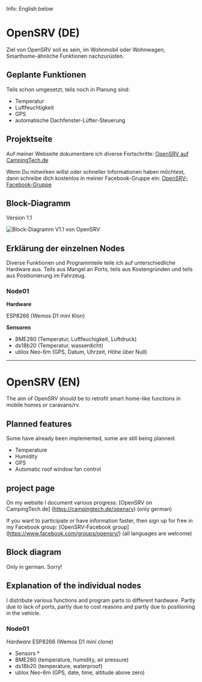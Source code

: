 Info: English below

# OpenSRV (DE)

Ziel von OpenSRV soll es sein, im Wohnmobil oder Wohnwagen, Smarthome-ähnliche Funktionen nachzurüsten.

## Geplante Funktionen

Teils schon umgesetzt, teils noch in Planung sind:

* Temperatur
* Luftfeuchtigkeit
* GPS
* automatische Dachfenster-Lüfter-Steuerung

## Projektseite

Auf meiner Webseite dokumentiere ich diverse Fortschritte: [OpenSRV auf CampingTech.de](https://campingtech.de/opensrv)

Wenn Du mitwirken willst oder schneller Informationen haben möchtest, dann schreibe dich kostenlos in meiner Facebook-Gruppe ein: [OpenSRV-Facebook-Gruppe](https://www.facebook.com/groups/opensrv/)

## Block-Diagramm

Version 1.1

![Block-Diagramm V1.1 von OpenSRV](https://github.com/rbrixel/opensrv/blob/master/OpenSRV-block-diagram.jpg)

## Erklärung der einzelnen Nodes

Diverse Funktionen und Programmteile teile ich auf unterschiedliche Hardware aus. Teils aus Mangel an Ports, teils aus Kostengründen und teils aus Positionierung im Fahrzeug.

### Node01

**Hardware**

ESP8266 (Wemos D1 mini Klon)

**Sensoren**

* BME280 (Temperatur, Luftfeuchigkeit, Luftdruck)
* ds18b20 (Temperatur, wasserdicht)
* ublox Neo-6m (GPS, Datum, Uhrzeit, Höhe über Null)

---

# OpenSRV (EN)

The aim of OpenSRV should be to retrofit smart home-like functions in mobile homes or caravans/rv.

## Planned features

Some have already been implemented, some are still being planned:

* Temperature
* Humidity
* GPS
* Automatic roof window fan control

## project page

On my website I document various progress: [OpenSRV on CampingTech.de] (https://campingtech.de/opensrv) (only german)

If you want to participate or have information faster, then sign up for free in my Facebook group: [OpenSRV-Facebook group] (https://www.facebook.com/groups/opensrv/) (all languages are welcome)

## Block diagram

Only in german. Sorry!

## Explanation of the individual nodes

I distribute various functions and program parts to different hardware. Partly due to lack of ports, partly due to cost reasons and partly due to positioning in the vehicle.

### Node01

*Hardware*
ESP8266 (Wemos D1 mini clone)

* Sensors *
* BME280 (temperature, humidity, air pressure)
* ds18b20 (temperature, waterproof)
* ublox Neo-6m (GPS, date, time, altitude above zero)